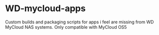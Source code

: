 # WD-mycloud-apps
Custom builds and packaging scripts for apps i feel are missing from WD MyCloud NAS systems. Only compatible with MyCloud OS5
